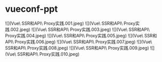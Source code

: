 # vueconf-ppt

![](Vue\ SSR和API\ Proxy实践.001.jpeg)
![](Vue\ SSR和API\ Proxy实践.002.jpeg)
![](Vue\ SSR和API\ Proxy实践.003.jpeg)
![](Vue\ SSR和API\ Proxy实践.004.jpeg)
![](Vue\ SSR和API\ Proxy实践.005.jpeg)
![](Vue\ SSR和API\ Proxy实践.006.jpeg)
![](Vue\ SSR和API\ Proxy实践.007.jpeg)
![](Vue\ SSR和API\ Proxy实践.008.jpeg)
![](Vue\ SSR和API\ Proxy实践.009.jpeg)
![](Vue\ SSR和API\ Proxy实践.010.jpeg)